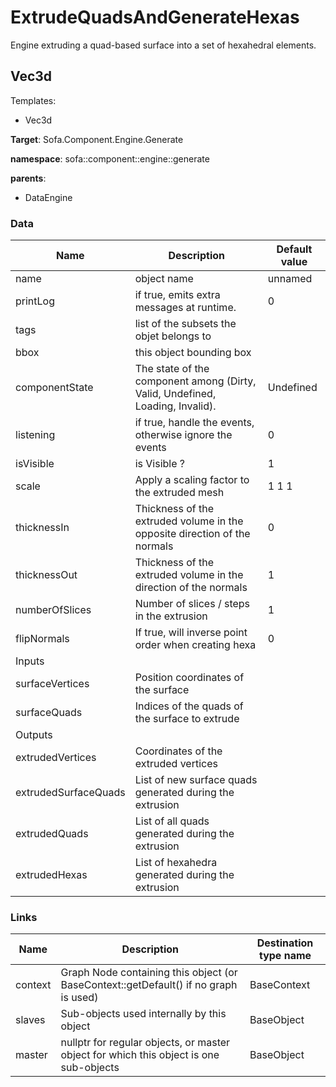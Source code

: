 <!-- generate_doc -->
# ExtrudeQuadsAndGenerateHexas

Engine extruding a quad-based surface into a set of hexahedral elements.


## Vec3d

Templates:

- Vec3d

__Target__: Sofa.Component.Engine.Generate

__namespace__: sofa::component::engine::generate

__parents__:

- DataEngine

### Data

<table>
    <thead>
        <tr>
            <th>Name</th>
            <th>Description</th>
            <th>Default value</th>
        </tr>
    </thead>
    <tbody>
	<tr>
		<td>name</td>
		<td>
object name
		</td>
		<td>unnamed</td>
	</tr>
	<tr>
		<td>printLog</td>
		<td>
if true, emits extra messages at runtime.
		</td>
		<td>0</td>
	</tr>
	<tr>
		<td>tags</td>
		<td>
list of the subsets the objet belongs to
		</td>
		<td></td>
	</tr>
	<tr>
		<td>bbox</td>
		<td>
this object bounding box
		</td>
		<td></td>
	</tr>
	<tr>
		<td>componentState</td>
		<td>
The state of the component among (Dirty, Valid, Undefined, Loading, Invalid).
		</td>
		<td>Undefined</td>
	</tr>
	<tr>
		<td>listening</td>
		<td>
if true, handle the events, otherwise ignore the events
		</td>
		<td>0</td>
	</tr>
	<tr>
		<td>isVisible</td>
		<td>
is Visible ?
		</td>
		<td>1</td>
	</tr>
	<tr>
		<td>scale</td>
		<td>
Apply a scaling factor to the extruded mesh
		</td>
		<td>1 1 1</td>
	</tr>
	<tr>
		<td>thicknessIn</td>
		<td>
Thickness of the extruded volume in the opposite direction of the normals
		</td>
		<td>0</td>
	</tr>
	<tr>
		<td>thicknessOut</td>
		<td>
Thickness of the extruded volume in the direction of the normals
		</td>
		<td>1</td>
	</tr>
	<tr>
		<td>numberOfSlices</td>
		<td>
Number of slices / steps in the extrusion
		</td>
		<td>1</td>
	</tr>
	<tr>
		<td>flipNormals</td>
		<td>
If true, will inverse point order when creating hexa
		</td>
		<td>0</td>
	</tr>
	<tr>
		<td colspan="3">Inputs</td>
	</tr>
	<tr>
		<td>surfaceVertices</td>
		<td>
Position coordinates of the surface
		</td>
		<td></td>
	</tr>
	<tr>
		<td>surfaceQuads</td>
		<td>
Indices of the quads of the surface to extrude
		</td>
		<td></td>
	</tr>
	<tr>
		<td colspan="3">Outputs</td>
	</tr>
	<tr>
		<td>extrudedVertices</td>
		<td>
Coordinates of the extruded vertices
		</td>
		<td></td>
	</tr>
	<tr>
		<td>extrudedSurfaceQuads</td>
		<td>
List of new surface quads generated during the extrusion
		</td>
		<td></td>
	</tr>
	<tr>
		<td>extrudedQuads</td>
		<td>
List of all quads generated during the extrusion
		</td>
		<td></td>
	</tr>
	<tr>
		<td>extrudedHexas</td>
		<td>
List of hexahedra generated during the extrusion
		</td>
		<td></td>
	</tr>

</tbody>
</table>

### Links


| Name | Description | Destination type name |
| ---- | ----------- | --------------------- |
|context|Graph Node containing this object (or BaseContext::getDefault() if no graph is used)|BaseContext|
|slaves|Sub-objects used internally by this object|BaseObject|
|master|nullptr for regular objects, or master object for which this object is one sub-objects|BaseObject|

